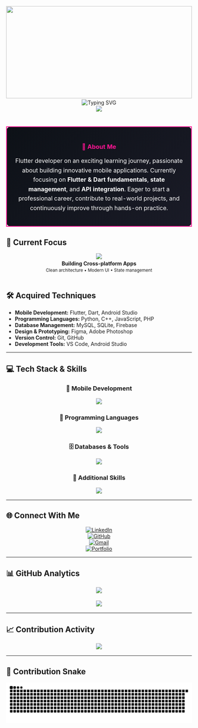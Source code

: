 

<!-- 🌸 Animated Header -->
<div align="center">
  <img width="100%" height="250" src="https://user-images.githubusercontent.com/74038190/225813708-98b745f2-7d22-48cf-9150-083f1b00d6c9.gif"/>
</div>

<!-- ✨ Typing Intro -->
<div align="center">
  <img src="https://readme-typing-svg.herokuapp.com?font=Fira+Code&weight=700&size=40&pause=1000&color=FF1493&center=true&vCenter=true&width=800&height=100&lines=Hi+There!+👋;I'm+Mariam+Ibrahim;Flutter+Developer+🩷;Mobile+App+Enthusiast+📱" alt="Typing SVG" />
</div>

<div align="center">
  <img src="https://user-images.githubusercontent.com/74038190/212284158-e840e285-664b-44d7-b79b-e264b5e54825.gif" width="350"/>
</div>
<br>
<!-- About Me Section -->  
<div align="center" style="margin: 20px 0;">  
  <table>  
    <tr>  
      <td align="center" style="padding: 20px; border: 2px solid #FF1493; border-radius: 10px; background: linear-gradient(135deg, #0D1117 0%, #1a1b27 100%);">  
        <h3 style="color: #FF1493; margin-bottom: 15px;">💫 About Me</h3>  
        <p style="font-size: 16px; color: #FFFFFF; line-height: 1.6; max-width: 600px;">  
          Flutter developer on an exciting learning journey, passionate about building innovative mobile applications.   
          Currently focusing on <strong>Flutter & Dart fundamentals</strong>, <strong>state management</strong>, and <strong>API integration</strong>.   
          Eager to start a professional career, contribute to real-world projects, and continuously improve through hands-on practice.  
        </p>  
      </td>  
    </tr>  
  </table>  
</div>  

## 🎯 Current Focus
<div align="center">
 <img src="https://user-images.githubusercontent.com/74038190/216644497-1951db19-8f3d-4e44-ac08-8e9d7e0d94a7.gif" width="100"/>
 <br><strong>Building Cross-platform Apps</strong>  
 <small><br>Clean architecture • Modern UI • State management</small>
</div>

<br>

## 🛠️ Acquired Techniques

- **Mobile Development:** Flutter, Dart, Android Studio  
- **Programming Languages:** Python, C++, JavaScript, PHP  
- **Database Management:** MySQL, SQLite, Firebase  
- **Design & Prototyping:** Figma, Adobe Photoshop  
- **Version Control:** Git, GitHub  
- **Development Tools:** VS Code, Android Studio  

---

## 💻 Tech Stack & Skills
<div align="center">

### 🎨 Mobile Development  
<img src="https://skillicons.dev/icons?i=flutter,dart,androidstudio" />

### 🔧 Programming Languages  
<img src="https://skillicons.dev/icons?i=python,cpp,js,php,html,css" />

### 🗄️ Databases & Tools  
<img src="https://skillicons.dev/icons?i=mysql,sqlite,firebase,git,github,vscode,figma" />

### 🎨 Additional Skills  
<img src="https://skillicons.dev/icons?i=nodejs,react,photoshop" />

</div>

---

## 🌐 Connect With Me
<div align="center">

[![LinkedIn](https://img.shields.io/badge/LinkedIn-0A66C2?style=for-the-badge&logo=linkedin&logoColor=white)](https://www.linkedin.com/in/mariam-ibrahim-b95743307)  
[![GitHub](https://img.shields.io/badge/GitHub-181717?style=for-the-badge&logo=github&logoColor=white)](https://github.com/mariomaibrahim)  
[![Gmail](https://img.shields.io/badge/Email-D14836?style=for-the-badge&logo=gmail&logoColor=white)](mailto:mariamibrahim23555@gmail.com)  
[![Portfolio](https://img.shields.io/badge/Portfolio-FF69B4?style=for-the-badge&logo=flutter&logoColor=white)](https://github.com/mariomaibrahim)

</div>

---

## 📊 GitHub Analytics
<div align="center">
  <img height="180em" src="https://github-readme-stats.vercel.app/api/top-langs/?username=mariomaibrahim&layout=compact&langs_count=7&theme=radical&hide_border=true&bg_color=0D1117&title_color=FF1493&text_color=FFFFFF"/>
  <br><br>
  <img src="https://streak-stats.demolab.com/?user=mariomaibrahim&theme=radical&hide_border=true&background=0D1117&stroke=FF1493&ring=00D9FF&fire=FF1493&currStreakLabel=FFFFFF" />
</div>

---

## 📈 Contribution Activity
<div align="center">
  <img src="https://github-readme-activity-graph.vercel.app/graph?username=mariomaibrahim&custom_title=Mariam's%20GitHub%20Activity%20Graph&bg_color=0D1117&color=FF1493&line=00D9FF&point=FFFFFF&area_color=FF1493&title_color=FFFFFF&area=true" />
</div>

---

## 🐍 Contribution Snake
<div align="center">
  <img src="https://github.com/7oSkaaa/7oSkaaa/blob/output/github-contribution-grid-snake.svg?" />
</div>

